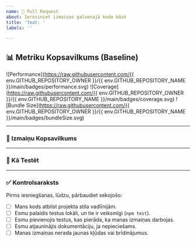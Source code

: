 ```yaml
---
name: 🚀 Pull Request
about: Ierosiniet izmaiņas galvenajā koda bāzē
title: 'feat: '
labels: ''

---
```


## 📊 Metriku Kopsavilkums (Baseline)

<!-- Šie ir baseline rādītāji no `main` zara. Pēc CI/CD pabeigšanas, komentāros parādīsies jaunākie rādītāji. -->
![Performance](https://raw.githubusercontent.com/{{ env.GITHUB_REPOSITORY_OWNER }}/{{ env.GITHUB_REPOSITORY_NAME }}/main/badges/performance.svg)
![Coverage](https://raw.githubusercontent.com/{{ env.GITHUB_REPOSITORY_OWNER }}/{{ env.GITHUB_REPOSITORY_NAME }}/main/badges/coverage.svg)
![Bundle Size](https://raw.githubusercontent.com/{{ env.GITHUB_REPOSITORY_OWNER }}/{{ env.GITHUB_REPOSITORY_NAME }}/main/badges/bundleSize.svg)

---

### 📝 Izmaiņu Kopsavilkums

<!-- Lūdzu, īsi aprakstiet veiktās izmaiņas. -->

---

### 🧪 Kā Testēt

<!-- Lūdzu, aprakstiet soļus, kā recenzents var pārbaudīt jūsu izmaiņas. -->
<!-- Piemēram: -->
<!-- 1. Palaidiet `npm install` -->
<!-- 2. Palaidiet `npm start` -->
<!-- 3. Atveriet pārlūkprogrammu un dodieties uz `http://localhost:3000` -->

---

### ✅ Kontrolsaraksts

Pirms iesniegšanas, lūdzu, pārbaudiet sekojošo:

- [ ] Mans kods atbilst projekta stila vadlīnijām.
- [ ] Esmu palaidis testus lokāli, un tie ir veiksmīgi (`npm test`).
- [ ] Esmu pievienojis testus, kas pierāda, ka manas izmaiņas darbojas.
- [ ] Esmu atjauninājis dokumentāciju, ja nepieciešams.
- [ ] Manas izmaiņas nerada jaunas kļūdas vai brīdinājumus.
